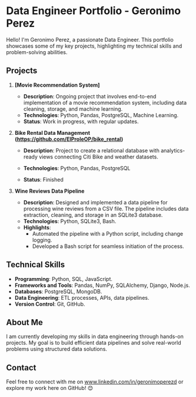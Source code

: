# Data Engineer Portfolio - Geronimo Perez

Hello! I'm Geronimo Perez, a passionate Data Engineer. This portfolio showcases some of my key projects, highlighting my technical skills and problem-solving abilities.

## Projects

1. **[Movie Recommendation System]**  
   - **Description**: Ongoing project that involves end-to-end implementation of a movie recommendation system, including data cleaning, storage, and machine learning.  
   - **Technologies**: Python, Pandas, PostgreSQL, Machine Learning.  
   - **Status**: Work in progress, with regular updates.  

2. **Bike Rental Data Management  (https://github.com/ElProleOP/bike_rental)**
   - **Description**: Project to create a relational database with analytics-ready views connecting Citi Bike and weather datasets.
  
   - **Technologies**: Python, Pandas, PostgreSQL
   - **Status**: Finished

3. **Wine Reviews Data Pipeline**  
   - **Description**: Designed and implemented a data pipeline for processing wine reviews from a CSV file. The pipeline includes data extraction, cleaning, and storage in an SQLite3 database.  
   - **Technologies**: Python, SQLite3, Bash.  
   - **Highlights**:  
     - Automated the pipeline with a Python script, including change logging.  
     - Developed a Bash script for seamless initiation of the process. 

## Technical Skills

- **Programming**: Python, SQL, JavaScript.  
- **Frameworks and Tools**: Pandas, NumPy, SQLAlchemy, Django, Node.js.  
- **Databases**: PostgreSQL, MongoDB.  
- **Data Engineering**: ETL processes, APIs, data pipelines.  
- **Version Control**: Git, GitHub.  

## About Me

I am currently developing my skills in data engineering through hands-on projects. My goal is to build efficient data pipelines and solve real-world problems using structured data solutions.  

## Contact

Feel free to connect with me on www.linkedin.com/in/geronimoperezd or explore my work here on GitHub! 😊  
